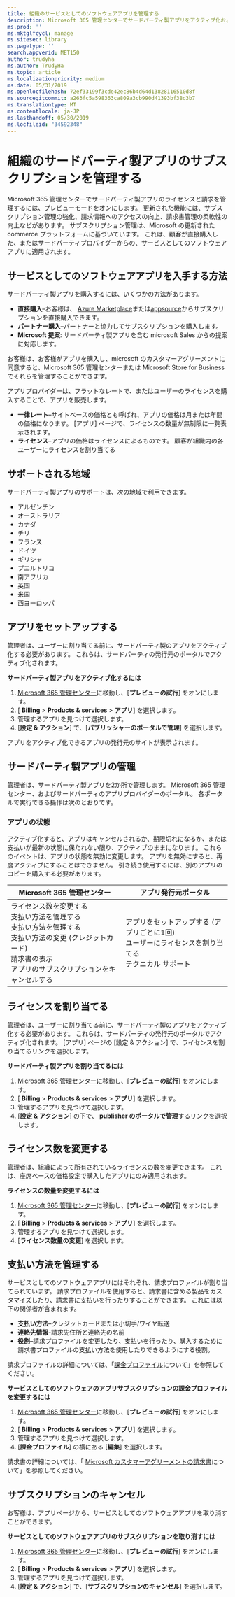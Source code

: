 ```yaml
---
title: 組織のサービスとしてのソフトウェアアプリを管理する
description: Microsoft 365 管理センターでサードパーティ製アプリをアクティブ化および管理する方法について説明します。
ms.prod: ''
ms.mktglfcycl: manage
ms.sitesec: library
ms.pagetype: ''
search.appverid: MET150
author: trudyha
ms.author: TrudyHa
ms.topic: article
ms.localizationpriority: medium
ms.date: 05/31/2019
ms.openlocfilehash: 72ef33199f3cde42ec86b4d64d13828116510d8f
ms.sourcegitcommit: a263fc5a598363ca809a3cb990d41393bf38d3b7
ms.translationtype: MT
ms.contentlocale: ja-JP
ms.lasthandoff: 05/30/2019
ms.locfileid: "34592348"
---
```

# <a name="manage-third-party-app-subscriptions-for-your-organization"></a>組織のサードパーティ製アプリのサブスクリプションを管理する

Microsoft 365 管理センターでサードパーティ製アプリのライセンスと請求を管理するには、プレビューモードをオンにします。 更新された機能には、サブスクリプション管理の強化、請求情報へのアクセスの向上、請求書管理の柔軟性の向上などがあります。 サブスクリプション管理は、Microsoft の更新された commerce プラットフォームに基づいています。 これは、顧客が直接購入した、またはサードパーティプロバイダーからの、サービスとしてのソフトウェアアプリに適用されます。

## <a name="how-to-get-software-as-a-service-apps"></a>サービスとしてのソフトウェアアプリを入手する方法
サードパーティ製アプリを購入するには、いくつかの方法があります。
- **直接購入**–お客様は、 [Azure Marketplace](https://azuremarketplace.microsoft.com/marketplace/)または[appsource](http://www.appsource.com/)からサブスクリプションを直接購入できます。 
- **パートナー購入**–パートナーと協力してサブスクリプションを購入します。 
- **Microsoft 提案**: サードパーティ製アプリを含む microsoft Sales からの提案に対応します。 

お客様は、お客様がアプリを購入し、microsoft のカスタマーアグリーメントに同意すると、Microsoft 365 管理センターまたは Microsoft Store for Business でそれらを管理することができます。

アプリプロバイダーは、フラットなレートで、またはユーザーのライセンスを購入することで、アプリを販売します。 
- **一律レート**–サイトベースの価格とも呼ばれ、アプリの価格は月または年間の価格になります。 [アプリ] ページで、ライセンスの数量が無制限に一覧表示されます。 
- **ライセンス**–アプリの価格はライセンスによるものです。 顧客が組織内の各ユーザーにライセンスを割り当てる

## <a name="supported-regions"></a>サポートされる地域
サードパーティ製アプリのサポートは、次の地域で利用できます。
- アルゼンチン
- オーストラリア
- カナダ
- チリ
- フランス
- ドイツ
- ギリシャ
- プエルトリコ
- 南アフリカ
- 英国
- 米国
- 西ヨーロッパ

## <a name="set-up-app"></a>アプリをセットアップする
管理者は、ユーザーに割り当てる前に、サードパーティ製のアプリをアクティブ化する必要があります。 これらは、サードパーティの発行元のポータルでアクティブ化されます。 

**サードパーティ製アプリをアクティブ化するには**
1. [Microsoft 365 管理センター](https://go.microsoft.com/fwlink/p/?linkid=837890)に移動し、[**プレビューの試行**] をオンにします。
2. [ **Billing** > **Products & services** > **アプリ**] を選択します。
3. 管理するアプリを見つけて選択します。 
4. [**設定 & アクション**] で、[**パブリッシャーのポータルで管理**] を選択します。 

アプリをアクティブ化できるアプリの発行元のサイトが表示されます。 

## <a name="managing-3rd-party-apps"></a>サードパーティ製アプリの管理
管理者は、サードパーティ製アプリを2か所で管理します。 Microsoft 365 管理センター、およびサードパーティのアプリプロバイダーのポータル。 各ポータルで実行できる操作は次のとおりです。

### <a name="app-status"></a>アプリの状態
アクティブ化すると、アプリはキャンセルされるか、期限切れになるか、または支払いが最新の状態に保たれない限り、アクティブのままになります。 これらのイベントは、アプリの状態を無効に変更します。 アプリを無効にすると、再度アクティブにすることはできません。 引き続き使用するには、別のアプリのコピーを購入する必要があります。

| Microsoft 365 管理センター | アプリ発行元ポータル |
| --- | --- |
| ライセンス数を変更する <br> 支払い方法を管理する <br> 支払い方法を管理する <br> 支払い方法の変更 (クレジットカード) <br> 請求書の表示 <br> アプリのサブスクリプションをキャンセルする | アプリをセットアップする (アプリごとに1回) <br> ユーザーにライセンスを割り当てる <br> テクニカル サポート |

## <a name="assign-licenses"></a>ライセンスを割り当てる
管理者は、ユーザーに割り当てる前に、サードパーティ製のアプリをアクティブ化する必要があります。 これらは、サードパーティの発行元のポータルでアクティブ化されます。 [アプリ] ページの [設定 & アクション] で、ライセンスを割り当てるリンクを選択します。

**サードパーティ製アプリを割り当てるには**

1. [Microsoft 365 管理センター](https://go.microsoft.com/fwlink/p/?linkid=837890)に移動し、[**プレビューの試行**] をオンにします。
2. [ **Billing** > **Products & services** > **アプリ**] を選択します。
3. 管理するアプリを見つけて選択します。 
4. [**設定 & アクション**] の下で、 **publisher のポータルで管理**するリンクを選択します。 
 
## <a name="change-license-quantity"></a>ライセンス数を変更する
管理者は、組織によって所有されているライセンスの数を変更できます。 これは、座席ベースの価格設定で購入したアプリにのみ適用されます。

**ライセンスの数量を変更するには**

1. [Microsoft 365 管理センター](https://go.microsoft.com/fwlink/p/?linkid=837890)に移動し、[**プレビューの試行**] をオンにします。
2. [ **Billing** > **Products & services** > **アプリ**] を選択します。
3. 管理するアプリを見つけて選択します。 
4. [**ライセンス数量の変更**] を選択します。 

## <a name="manage-payment-methods"></a>支払い方法を管理する
サービスとしてのソフトウェアアプリにはそれぞれ、請求プロファイルが割り当てられています。 請求プロファイルを使用すると、請求書に含める製品をカスタマイズしたり、請求書に支払いを行ったりすることができます。 これには以下の関係者が含まれます。

- **支払い方法**–クレジットカードまたは小切手/ワイヤ転送
- **連絡先情報**-請求先住所と連絡先の名前
- **役割**–請求プロファイルを変更したり、支払いを行ったり、購入するために請求書プロファイルの支払い方法を使用したりできるようにする役割。 

請求プロファイルの詳細については、「[課金プロファイル](https://docs.microsoft.com/microsoft-store/billing-profile)について」を参照してください。 

**サービスとしてのソフトウェアのアプリサブスクリプションの課金プロファイルを変更するには**

1. [Microsoft 365 管理センター](https://go.microsoft.com/fwlink/p/?linkid=837890)に移動し、[**プレビューの試行**] をオンにします。
2. [ **Billing** > **Products & services** > **アプリ**] を選択します。
3. 管理するアプリを見つけて選択します。 
4. [**課金プロファイル**] の横にある [**編集**] を選択します。

請求書の詳細については、「 [Microsoft カスタマーアグリーメントの請求書](https://docs.microsoft.com/microsoft-store/billing-understand-your-invoice-msfb)について」を参照してください。

## <a name="cancel-subscription"></a>サブスクリプションのキャンセル
お客様は、アプリページから、サービスとしてのソフトウェアアプリを取り消すことができます。 

**サービスとしてのソフトウェアアプリのサブスクリプションを取り消すには**

1. [Microsoft 365 管理センター](https://go.microsoft.com/fwlink/p/?linkid=837890)に移動し、[**プレビューの試行**] をオンにします。
2. [ **Billing** > **Products & services** > **アプリ**] を選択します。
3. 管理するアプリを見つけて選択します。 
4. [**設定 & アクション**] で、[**サブスクリプションのキャンセル**] を選択します。